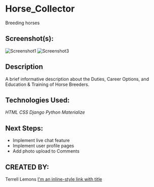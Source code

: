 # Horse_Collector
Breeding horses

## Screenshot(s):
![Screenshot1](/Users/terrelllemons/Desktop/horse_collector/horse_collector/wire_frames/horse_collector_1.png)
![Screenshot3](/Users/terrelllemons/Desktop/horse_collector/horse_collector/wire_frames/horse_collector_3.png)

## Description
  A brief informative description about the Duties, Career Options, and Education & Training of Horse 
  Breeders.

## Technologies Used:
_HTML_
_CSS_
_Django_
_Python_
_Materialize_

## Next Steps:
- Implement live chat feature
- Implement user profile pages
- Add photo upload to Comments
 
## CREATED BY: 
Terrell Lemons
[I'm an inline-style link with title](lemonsterrell43@gmail.com "my email contact")
